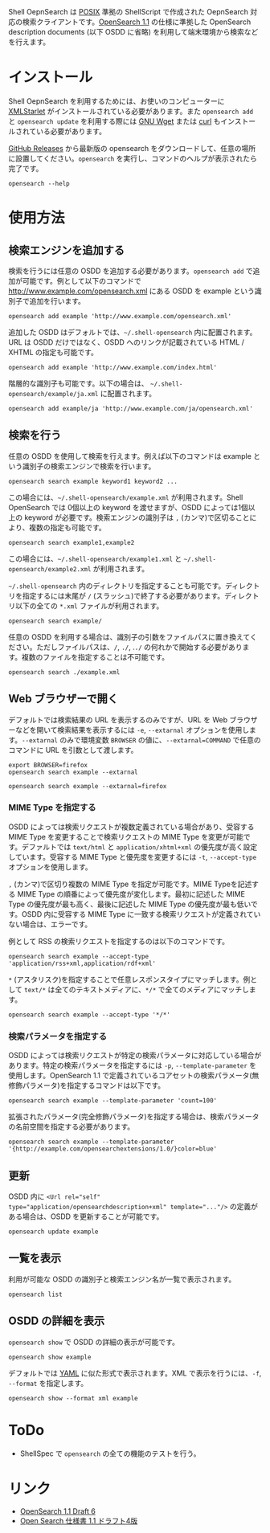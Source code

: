 <!-- Document: readme.md

	Shell OpenSearch のマニュアル

	Metadata:

		id - 27b7cd63-6bcd-4043-a037-f8114f36f387
		author - <qq542vev at https://purl.org/meta/me/>
		version - 0.1.0
		date - 2022-11-30
		since - 2022-11-30
		copyright - Copyright (C) 2022-2022 qq542vev. Some rights reserved.
		license - <CC-BY at https://creativecommons.org/licenses/by/4.0/>
		package - shell-opensearch

	See Also:

		* <Project homepage at https://github.com/qq542vev/shell-opensearch>
		* <Bag report at https://github.com/qq542vev/shell-opensearch/issues>
-->

Shell OepnSearch は [POSIX](https://pubs.opengroup.org/onlinepubs/9699919799/) 準拠の ShellScript で作成された OepnSearch 対応の検索クライアントです。[OpenSearch 1.1](https://github.com/dewitt/opensearch/blob/master/opensearch-1-1-draft-6.md) の仕様に準拠した OpenSearch description documents (以下 OSDD に省略) を利用して端末環境から検索などを行えます。

# インストール

Shell OepnSearch を利用するためには、お使いのコンピューターに [XMLStarlet](https://xmlstar.sourceforge.net/) がインストールされている必要があります。また `opensearch add` と `opensearch update` を利用する際には [GNU Wget](https://www.gnu.org/software/wget/) または [curl](https://curl.se/) もインストールされている必要があります。

[GitHub Releases](https://github.com/qq542vev/shell-opensearch/releases) から最新版の opensearch をダウンロードして、任意の場所に設置してください。`opensearch` を実行し、コマンドのヘルプが表示されたら完了です。

~~~
opensearch --help
~~~

# 使用方法

## 検索エンジンを追加する

検索を行うには任意の OSDD を追加する必要があります。`opensearch add` で追加が可能です。例として以下のコマンドで http://www.example.com/opensearch.xml にある OSDD を example という識別子で追加を行います。

~~~
opensearch add example 'http://www.example.com/opensearch.xml'
~~~

追加した OSDD はデフォルトでは、`~/.shell-opensearch` 内に配置されます。URL は OSDD だけではなく、OSDD へのリンクが記載されている HTML / XHTML の指定も可能です。

~~~
opensearch add example 'http://www.example.com/index.html'
~~~

階層的な識別子も可能です。以下の場合は、 `~/.shell-opensearch/example/ja.xml` に配置されます。

~~~
opensearch add example/ja 'http://www.example.com/ja/opensearch.xml'
~~~

## 検索を行う

任意の OSDD を使用して検索を行えます。例えば以下のコマンドは example という識別子の検索エンジンで検索を行います。

~~~
opensearch search example keyword1 keyword2 ...
~~~

この場合には、`~/.shell-opensearch/example.xml` が利用されます。Shell OpenSearch では 0個以上の keyword を渡せますが、OSDD によっては1個以上の keyword が必要です。検索エンジンの識別子は `,` (カンマ)で区切ることにより、複数の指定も可能です。

~~~
opensearch search example1,example2
~~~

この場合には、`~/.shell-opensearch/example1.xml` と `~/.shell-opensearch/example2.xml` が利用されます。

`~/.shell-opensearch` 内のディレクトリを指定することも可能です。ディレクトリを指定するには末尾が `/` (スラッシュ)で終了する必要があります。ディレクトリ以下の全ての `*.xml` ファイルが利用されます。

~~~
opensearch search example/
~~~

任意の OSDD を利用する場合は、識別子の引数をファイルパスに置き換えてください。ただしファイルパスは、`/`, `./`, .`./` の何れかで開始する必要があります。複数のファイルを指定することは不可能です。

~~~
opensearch search ./example.xml
~~~

## Web ブラウザーで開く

デフォルトでは検索結果の URL を表示するのみですが、URL を Web ブラウザーなどを開いて検索結果を表示するには `-e`, `--extarnal` オプションを使用します。`--extarnal` のみで環境変数 `BROWSER` の値に、`--extarnal=COMMAND` で任意のコマンドに URL を引数として渡します。

~~~
export BROWSER=firefox
opensearch search example --extarnal
~~~

~~~
opensearch search example --extarnal=firefox
~~~

### MIME Type を指定する

OSDD によっては検索リクエストが複数定義されている場合があり、受容する MIME Type を変更することで検索リクエストの MIME Type を変更が可能です。デファルトでは `text/html` と `application/xhtml+xml` の優先度が高く設定しています。受容する MIME Type と優先度を変更するには `-t`, `--accept-type` オプションを使用します。

`,` (カンマ)で区切り複数の MIME Type を指定が可能です。MIME Typeを記述する MIME Type の順番によって優先度が変化します。最初に記述した MIME Type の優先度が最も高く、最後に記述した MIME Type の優先度が最も低いです。OSDD 内に受容する MIME Type に一致する検索リクエストが定義されていない場合は、エラーです。

例として RSS の検索リクエストを指定するのは以下のコマンドです。

~~~
opensearch search example --accept-type 'application/rss+xml,application/rdf+xml'
~~~

`*` (アスタリスク)を指定することで任意レスポンスタイプにマッチします。例として `text/*` は全てのテキストメディアに、`*/*` で全てのメディアにマッチします。

~~~
opensearch search example --accept-type '*/*'
~~~

### 検索パラメータを指定する

OSDD によっては検索リクエストが特定の検索パラメータに対応している場合があります。特定の検索パラメータを指定するには `-p`, `--template-parameter` を使用します。OpenSearch 1.1 で定義されているコアセットの検索パラメータ(無修飾パラメータ)を指定するコマンドは以下です。

~~~
opensearch search example --template-parameter 'count=100'
~~~

拡張されたパラメータ(完全修飾パラメータ)を指定する場合は、検索パラメータの名前空間を指定する必要があります。

~~~
opensearch search example --template-parameter '{http://example.com/opensearchextensions/1.0/}color=blue'
~~~

## 更新

OSDD 内に `<Url rel="self" type="application/opensearchdescription+xml" template="..."/>` の定義がある場合は、OSDD を更新することが可能です。

~~~
opensearch update example
~~~

## 一覧を表示

利用が可能な OSDD の識別子と検索エンジン名が一覧で表示されます。

~~~
opensearch list
~~~

## OSDD の詳細を表示

`opensearch show` で OSDD の詳細の表示が可能です。

~~~
opensearch show example
~~~

デフォルトでは [YAML](https://yaml.org/) に似た形式で表示されます。XML で表示を行うには、`-f`, `--format` を指定します。

~~~
opensearch show --format xml example
~~~

# ToDo

 * ShellSpec で `opensearch` の全ての機能のテストを行う。

# リンク

 * [OpenSearch 1.1 Draft 6](https://github.com/dewitt/opensearch/blob/master/opensearch-1-1-draft-6.md)
 * [Open Search 仕様書 1.1 ドラフト4版](https://sites.google.com/site/tsukamoto/doc/opensearch/spec-1-1-draft4)
